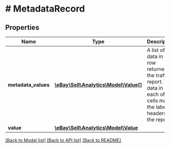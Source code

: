 # # MetadataRecord

## Properties

Name | Type | Description | Notes
------------ | ------------- | ------------- | -------------
**metadata_values** | [**\eBay\Sell\Analytics\Model\Value[]**](Value.md) | A list of data in a row returned in the traffic report. The data in each of the cells match the labels in headers of the report. | [optional]
**value** | [**\eBay\Sell\Analytics\Model\Value**](Value.md) |  | [optional]

[[Back to Model list]](../../README.md#models) [[Back to API list]](../../README.md#endpoints) [[Back to README]](../../README.md)

